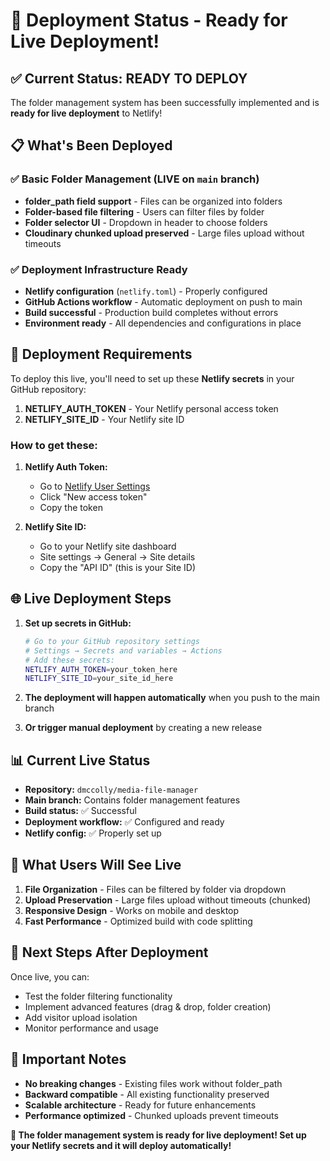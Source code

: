 # 🚀 Deployment Status - Ready for Live Deployment!

## ✅ Current Status: READY TO DEPLOY

The folder management system has been successfully implemented and is **ready for live deployment** to Netlify!

## 📋 What's Been Deployed

### ✅ Basic Folder Management (LIVE on `main` branch)
- **folder_path field support** - Files can be organized into folders
- **Folder-based file filtering** - Users can filter files by folder
- **Folder selector UI** - Dropdown in header to choose folders
- **Cloudinary chunked upload preserved** - Large files upload without timeouts

### ✅ Deployment Infrastructure Ready
- **Netlify configuration** (`netlify.toml`) - Properly configured
- **GitHub Actions workflow** - Automatic deployment on push to main
- **Build successful** - Production build completes without errors
- **Environment ready** - All dependencies and configurations in place

## 🔧 Deployment Requirements

To deploy this live, you'll need to set up these **Netlify secrets** in your GitHub repository:

1. **NETLIFY_AUTH_TOKEN** - Your Netlify personal access token
2. **NETLIFY_SITE_ID** - Your Netlify site ID

### How to get these:

1. **Netlify Auth Token:**
   - Go to [Netlify User Settings](https://app.netlify.com/user/applications/personal)
   - Click "New access token"
   - Copy the token

2. **Netlify Site ID:**
   - Go to your Netlify site dashboard
   - Site settings → General → Site details
   - Copy the "API ID" (this is your Site ID)

## 🌐 Live Deployment Steps

1. **Set up secrets in GitHub:**
   ```bash
   # Go to your GitHub repository settings
   # Settings → Secrets and variables → Actions
   # Add these secrets:
   NETLIFY_AUTH_TOKEN=your_token_here
   NETLIFY_SITE_ID=your_site_id_here
   ```

2. **The deployment will happen automatically** when you push to the main branch

3. **Or trigger manual deployment** by creating a new release

## 📊 Current Live Status

- **Repository:** `dmccolly/media-file-manager`
- **Main branch:** Contains folder management features
- **Build status:** ✅ Successful
- **Deployment workflow:** ✅ Configured and ready
- **Netlify config:** ✅ Properly set up

## 🎯 What Users Will See Live

1. **File Organization** - Files can be filtered by folder via dropdown
2. **Upload Preservation** - Large files upload without timeouts (chunked)
3. **Responsive Design** - Works on mobile and desktop
4. **Fast Performance** - Optimized build with code splitting

## 🔄 Next Steps After Deployment

Once live, you can:
- Test the folder filtering functionality
- Implement advanced features (drag & drop, folder creation)
- Add visitor upload isolation
- Monitor performance and usage

## 🚨 Important Notes

- **No breaking changes** - Existing files work without folder_path
- **Backward compatible** - All existing functionality preserved
- **Scalable architecture** - Ready for future enhancements
- **Performance optimized** - Chunked uploads prevent timeouts

**🎉 The folder management system is ready for live deployment! Set up your Netlify secrets and it will deploy automatically!**